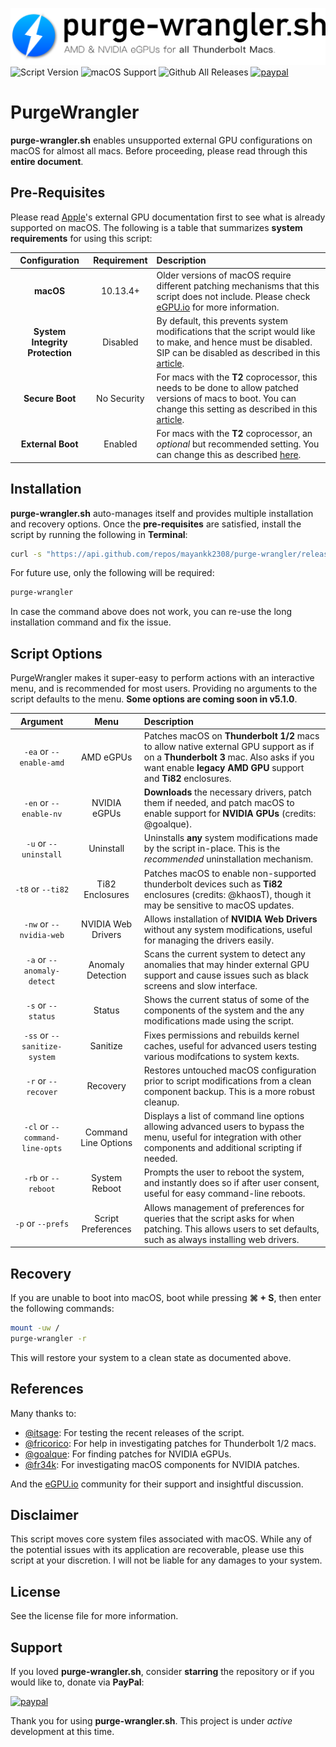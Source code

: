 ![Header](/resources/header.png)
![Script Version](https://img.shields.io/github/release/mayankk2308/purge-wrangler.svg?style=for-the-badge)
![macOS Support](https://img.shields.io/badge/macOS-10.13.4+-orange.svg?style=for-the-badge) ![Github All Releases](https://img.shields.io/github/downloads/mayankk2308/purge-wrangler/total.svg?style=for-the-badge) [![paypal](https://www.paypalobjects.com/webstatic/en_US/i/buttons/PP_logo_h_150x38.png)]("https://www.paypal.com/cgi-bin/webscr?cmd=_donations&business=mayankk2308@gmail.com&lc=US&item_name=Development%20of%20PurgeWrangler&no_note=0&currency_code=USD&bn=PP-DonationsBF:btn_donate_SM.gif:NonHostedGuest")
# PurgeWrangler
**purge-wrangler.sh** enables unsupported external GPU configurations on macOS for almost all macs. Before proceeding, please read through this **entire document**.

## Pre-Requisites
Please read [Apple](https://support.apple.com/en-us/HT208544)'s external GPU documentation first to see what is already supported on macOS. The following is a table that summarizes **system requirements** for using this script:

| Configuration | Requirement | Description |
| :-----------: | :---------: | :---------- |
| **macOS** | 10.13.4+ | Older versions of macOS require different patching mechanisms that this script does not include. Please check [eGPU.io](https://egpu.io) for more information. |
| **System Integrity Protection** | Disabled | By default, this prevents system modifications that the script would like to make, and hence must be disabled. SIP can be disabled as described in this [article](https://developer.apple.com/library/archive/documentation/Security/Conceptual/System_Integrity_Protection_Guide/ConfiguringSystemIntegrityProtection/ConfiguringSystemIntegrityProtection.html).  |
| **Secure Boot** | No Security | For macs with the **T2** coprocessor, this needs to be done to allow patched versions of macs to boot. You can change this setting as described in this [article](https://support.apple.com/en-us/HT208330).  |
| **External Boot** | Enabled | For macs with the **T2** coprocessor, an *optional* but recommended setting. You can change this as described [here](https://support.apple.com/en-us/HT208330).  |

## Installation
**purge-wrangler.sh** auto-manages itself and provides multiple installation and recovery options. Once the **pre-requisites** are satisfied, install the script by running the following in **Terminal**:
```bash
curl -s "https://api.github.com/repos/mayankk2308/purge-wrangler/releases/latest" | grep '"browser_download_url":' | sed -E 's/.*"([^"]+)".*/\1/' | xargs curl -L -s -0 > purge-wrangler.sh && chmod +x purge-wrangler.sh && ./purge-wrangler.sh && rm purge-wrangler.sh
```

For future use, only the following will be required:
```bash
purge-wrangler
```

In case the command above does not work, you can re-use the long installation command and fix the issue.

## Script Options
PurgeWrangler makes it super-easy to perform actions with an interactive menu, and is recommended for most users. Providing no arguments to the script defaults to the menu. **Some options are coming soon in v5.1.0**.

| Argument | Menu | Description |
| :------: | :--: | :---------- |
| `-ea` or `--enable-amd` | AMD eGPUs | Patches macOS on **Thunderbolt 1/2** macs to allow native external GPU support as if on a **Thunderbolt 3** mac. Also asks if you want enable **legacy AMD GPU** support and **Ti82** enclosures. |
| `-en` or `--enable-nv` | NVIDIA eGPUs | **Downloads** the necessary drivers, patch them if needed, and patch macOS to enable support for **NVIDIA GPUs** (credits: @goalque). |
| `-u` or `--uninstall` | Uninstall | Uninstalls **any** system modifications made by the script in-place. This is the *recommended* uninstallation mechanism. |
| `-t8` or `--ti82` | Ti82 Enclosures | Patches macOS to enable non-supported thunderbolt devices such as **Ti82** enclosures (credits: @khaosT), though it may be sensitive to macOS updates.  |
| `-nw` or `--nvidia-web` | NVIDIA Web Drivers | Allows installation of **NVIDIA Web Drivers** without any system modifications, useful for managing the drivers easily. |
| `-a` or `--anomaly-detect` | Anomaly Detection | Scans the current system to detect any anomalies that may hinder external GPU support and cause issues such as black screens and slow interface. |
| `-s` or `--status` | Status | Shows the current status of some of the components of the system and the any modifications made using the script. |
| `-ss` or `--sanitize-system` | Sanitize | Fixes permissions and rebuilds kernel caches, useful for advanced users testing various modifcations to system kexts. |
| `-r` or `--recover` | Recovery | Restores untouched macOS configuration prior to script modifications from a clean component backup. This is a more robust cleanup. |
| `-cl` or `--command-line-opts` | Command Line Options | Displays a list of command line options allowing advanced users to bypass the menu, useful for integration with other components and additional scripting if needed. |
| `-rb` or `--reboot` | System Reboot | Prompts the user to reboot the system, and instantly does so if after user consent, useful for easy command-line reboots. |
| `-p` or `--prefs` | Script Preferences | Allows management of preferences for queries that the script asks for when patching. This allows users to set defaults, such as always installing web drivers. |

## Recovery
If you are unable to boot into macOS, boot while pressing **⌘ + S**, then enter the following commands:
```bash
mount -uw /
purge-wrangler -r
```
This will restore your system to a clean state as documented above.

## References
Many thanks to:
- [@itsage](https://egpu.io/forums/profile/itsage/): For testing the recent releases of the script.
- [@fricorico](https://egpu.io/forums/profile/fricorico/): For help in investigating patches for Thunderbolt 1/2 macs.
- [@goalque](https://egpu.io/forums/profile/goalque/): For finding patches for NVIDIA eGPUs.
- [@fr34k](https://egpu.io/forums/profile/fr34k/): For investigating macOS components for NVIDIA patches.

And the [eGPU.io](https://egpu.io) community for their support and insightful discussion.

## Disclaimer
This script moves core system files associated with macOS. While any of the potential issues with its application are recoverable, please use this script at your discretion. I will not be liable for any damages to your system.

## License
See the license file for more information.

## Support
If you loved **purge-wrangler.sh**, consider **starring** the repository or if you would like to, donate via **PayPal**:

[![paypal](https://www.paypalobjects.com/webstatic/en_US/i/buttons/PP_logo_h_150x38.png)]("https://www.paypal.com/cgi-bin/webscr?cmd=_donations&business=mayankk2308@gmail.com&lc=US&item_name=Development%20of%20PurgeWrangler&no_note=0&currency_code=USD&bn=PP-DonationsBF:btn_donate_SM.gif:NonHostedGuest")

Thank you for using **purge-wrangler.sh**. This project is under *active* development at this time.
